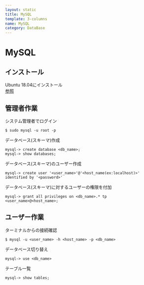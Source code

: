 ```yaml
---
layout: static
title: MySQL
template: 3-columns
name: MySQL
category: DataBase
---
```


# MySQL

## インストール

Ubuntu 18.04にインストール  
[参照](https://www.yokoweb.net/2018/05/13/ubuntu-18_04-server-mysql/)

## 管理者作業

システム管理者でログイン
```
$ sudo mysql -u root -p
```

データベース(スキーマ)作成
```
mysql-> create database <db_name>;
mysql-> show databases;
```

データベース(スキーマ)のユーザー作成
```
mysql-> create user '<user_name>'@'<host_name(ex:localhost)>' identified by '<password>'
```

データベース(スキーマ)に対するユーザーの権限を付加
```
mysql-> grant all privileges on <db_name>.* tp <user_name>@<host_name>;
```

## ユーザー作業

ターミナルからの接続確認
```
$ mysql -u <user_name> -h <host_name> -p <db_name>
```

データベース切り替え
```
mysql-> use <db_name>
```

テーブル一覧
```
mysql-> show tables;
```
